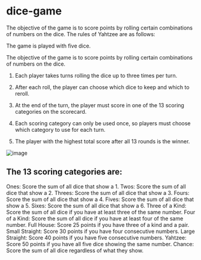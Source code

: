 # dice-game 

The objective of the game is to score points by rolling certain combinations of numbers on the dice. The rules of Yahtzee are as follows:

The game is played with five dice.

The objective of the game is to score points by rolling certain combinations of numbers on the dice.

1. Each player takes turns rolling the dice up to three times per turn.

2. After each roll, the player can choose which dice to keep and which to reroll.

3. At the end of the turn, the player must score in one of the 13 scoring categories on the scorecard.

4. Each scoring category can only be used once, so players must choose which category to use for each turn.

5. The player with the highest total score after all 13 rounds is the winner.

![image](https://github.com/theKunte/yaahtzee-react-game/assets/32443542/34774ab0-f46c-4e63-a306-0dfc9abb4aca)



## The 13 scoring categories are:

Ones: Score the sum of all dice that show a 1.
Twos: Score the sum of all dice that show a 2.
Threes: Score the sum of all dice that show a 3.
Fours: Score the sum of all dice that show a 4.
Fives: Score the sum of all dice that show a 5.
Sixes: Score the sum of all dice that show a 6.
Three of a Kind: Score the sum of all dice if you have at least three of the same number.
Four of a Kind: Score the sum of all dice if you have at least four of the same number.
Full House: Score 25 points if you have three of a kind and a pair.
Small Straight: Score 30 points if you have four consecutive numbers.
Large Straight: Score 40 points if you have five consecutive numbers.
Yahtzee: Score 50 points if you have all five dice showing the same number.
Chance: Score the sum of all dice regardless of what they show.
